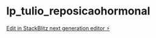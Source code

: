 # lp_tulio_reposicaohormonal

[Edit in StackBlitz next generation editor ⚡️](https://stackblitz.com/~/github.com/bruuno-bh/lp_tulio_reposicaohormonal)